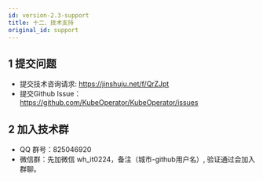```yaml
---
id: version-2.3-support
title: 十二、技术支持
original_id: support
---
```


## 1 提交问题

- 提交技术咨询请求: https://jinshuju.net/f/QrZJpt
- 提交Github Issue：https://github.com/KubeOperator/KubeOperator/issues

## 2 加入技术群

- QQ 群号：825046920
- 微信群：先加微信 wh_it0224，备注（城市-github用户名）, 验证通过会加入群聊。
